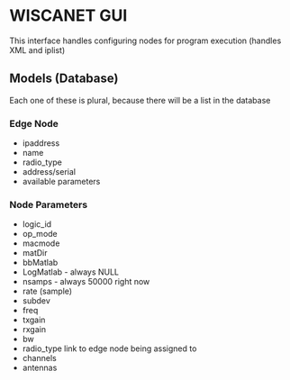 
# WISCANET GUI

This interface handles configuring nodes for program execution (handles XML and iplist)

## Models (Database)

Each one of these is plural, because there will be a list in the database

### Edge Node

- ipaddress
- name
- radio_type
- address/serial
- available parameters

### Node Parameters

- logic_id
- op_mode
- macmode
- matDir
- bbMatlab
- LogMatlab - always NULL
- nsamps - always 50000 right now
- rate (sample)
- subdev
- freq
- txgain
- rxgain
- bw
- radio_type link to edge node being assigned to
- channels
- antennas

